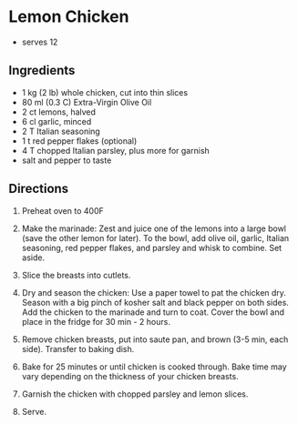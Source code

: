# Lemon Chicken

- serves 12

## Ingredients

- 1 kg (2 lb) whole chicken, cut into thin slices
- 80 ml (0.3 C) Extra-Virgin Olive Oil
- 2 ct  lemons, halved 
- 6 cl garlic, minced
- 2 T Italian seasoning
- 1 t red pepper flakes (optional)
- 4 T chopped Italian parsley, plus more for garnish
- salt and pepper to taste


## Directions

1. Preheat oven to 400F

2. Make the marinade: Zest and juice one of the lemons into a large bowl (save the other lemon for later). To the bowl, add olive oil, garlic, Italian seasoning, red pepper flakes, and parsley and whisk to combine. Set aside.

3. Slice the breasts into cutlets.

4. Dry and season the chicken: Use a paper towel to pat the chicken dry. Season with a big pinch of kosher salt and black pepper on both sides. Add the chicken to the marinade and turn to coat. Cover the bowl and place in the fridge for 30 min - 2 hours.

5. Remove chicken breasts, put into saute pan, and brown (3-5 min, each side).  Transfer to baking dish.

6. Bake for 25 minutes or until chicken is cooked through. Bake time may vary depending on the thickness of your chicken breasts.

7. Garnish the chicken with chopped parsley and lemon slices.

8. Serve.

